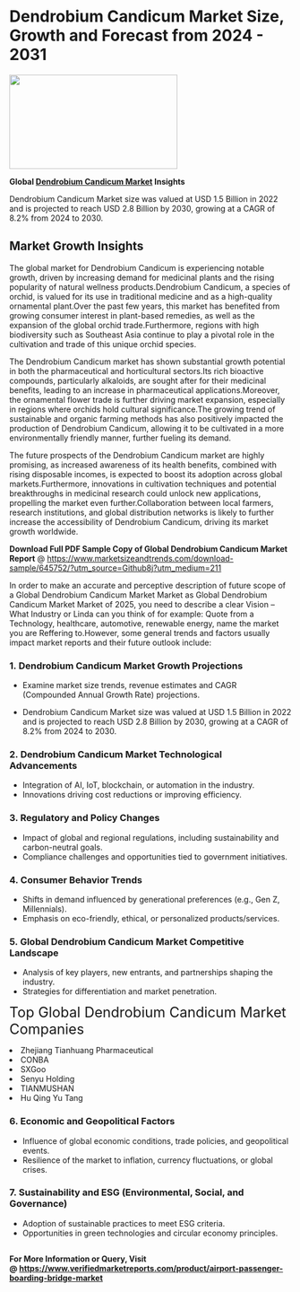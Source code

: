 <H1>Dendrobium Candicum Market Size, Growth and Forecast from 2024 - 2031</H1><img class="aligncenter size-medium wp-image-584254" src="https://thirdeyenews.in/wp-content/uploads/2024/09/Global-Market-Research-300x168.jpeg" alt="" width="300" height="168" /><p><strong>Global&nbsp;<a href="https://www.marketsizeandtrends.com/download-sample/645752/?utm_source=Github8j?utm_medium=211">Dendrobium Candicum Market</a> Insights</strong></p><p>Dendrobium Candicum Market size was valued at USD 1.5 Billion in 2022 and is projected to reach USD 2.8 Billion by 2030, growing at a CAGR of 8.2% from 2024 to 2030.</p><p><h2>Market Growth Insights</h2> <p>The global market for Dendrobium Candicum is experiencing notable growth, driven by increasing demand for medicinal plants and the rising popularity of natural wellness products.Dendrobium Candicum, a species of orchid, is valued for its use in traditional medicine and as a high-quality ornamental plant.Over the past few years, this market has benefited from growing consumer interest in plant-based remedies, as well as the expansion of the global orchid trade.Furthermore, regions with high biodiversity such as Southeast Asia continue to play a pivotal role in the cultivation and trade of this unique orchid species.</p> <p>The Dendrobium Candicum market has shown substantial growth potential in both the pharmaceutical and horticultural sectors.Its rich bioactive compounds, particularly alkaloids, are sought after for their medicinal benefits, leading to an increase in pharmaceutical applications.Moreover, the ornamental flower trade is further driving market expansion, especially in regions where orchids hold cultural significance.The growing trend of sustainable and organic farming methods has also positively impacted the production of Dendrobium Candicum, allowing it to be cultivated in a more environmentally friendly manner, further fueling its demand.</p> <p>The future prospects of the Dendrobium Candicum market are highly promising, as increased awareness of its health benefits, combined with rising disposable incomes, is expected to boost its adoption across global markets.Furthermore, innovations in cultivation techniques and potential breakthroughs in medicinal research could unlock new applications, propelling the market even further.Collaboration between local farmers, research institutions, and global distribution networks is likely to further increase the accessibility of Dendrobium Candicum, driving its market growth worldwide.</p> <p><span class=""><strong>Download Full PDF Sample Copy of Global Dendrobium Candicum Market Report</strong> @ <a href="https://www.marketsizeandtrends.com/download-sample/645752/?utm_source=Github8j?utm_medium=211" target="_blank">https://www.marketsizeandtrends.com/download-sample/645752/?utm_source=Github8j?utm_medium=211</a></span></p><p>In order to make an accurate and perceptive description of future scope of a Global&nbsp;Dendrobium Candicum Market Market as Global&nbsp;Dendrobium Candicum Market Market of 2025, you need to describe a clear Vision &ndash; What Industry or Linda can you think of for example: Quote from a Technology, healthcare, automotive, renewable energy, name the market you are Reffering to.However, some general trends and factors usually impact market reports and their future outlook include:</p><h3>1.&nbsp;<strong>Dendrobium Candicum Market Growth Projections</strong></h3><ul><li>Examine market size trends, revenue estimates and CAGR (Compounded Annual Growth Rate) projections.</li><li><p>Dendrobium Candicum Market size was valued at USD 1.5 Billion in 2022 and is projected to reach USD 2.8 Billion by 2030, growing at a CAGR of 8.2% from 2024 to 2030.</p></li></ul><h3>2.&nbsp;<strong>Dendrobium Candicum Market Technological Advancements</strong></h3><ul><li>Integration of AI, IoT, blockchain, or automation in the industry.</li><li>Innovations driving cost reductions or improving efficiency.</li></ul><h3>3.&nbsp;<strong>Regulatory and Policy Changes</strong></h3><ul><li>Impact of global and regional regulations, including sustainability and carbon-neutral goals.</li><li>Compliance challenges and opportunities tied to government initiatives.</li></ul><h3>4.&nbsp;<strong>Consumer Behavior Trends</strong></h3><ul><li>Shifts in demand influenced by generational preferences (e.g., Gen Z, Millennials).</li><li>Emphasis on eco-friendly, ethical, or personalized products/services.</li></ul><h3>5.&nbsp;<strong>Global Dendrobium Candicum Market Competitive Landscape</strong></h3><ul><li>Analysis of key players, new entrants, and partnerships shaping the industry.</li><li>Strategies for differentiation and market penetration.</li></ul><p data-pm-slice="1 1 []"><span style="color: inherit; font-family: inherit; font-size: 25px;">Top Global Dendrobium Candicum Market Companies</span></p><div class="" data-test-id=""><p><li>Zhejiang Tianhuang Pharmaceutical</li><li> CONBA</li><li> SXGoo</li><li> Senyu Holding</li><li> TIANMUSHAN</li><li> Hu Qing Yu Tang</li></p></div><h3>6.&nbsp;<strong>Economic and Geopolitical Factors</strong></h3><ul><li>Influence of global economic conditions, trade policies, and geopolitical events.</li><li>Resilience of the market to inflation, currency fluctuations, or global crises.</li></ul><h3>7.&nbsp;<strong>Sustainability and ESG (Environmental, Social, and Governance)</strong></h3><ul><li>Adoption of sustainable practices to meet ESG criteria.</li><li>Opportunities in green technologies and circular economy principles.</li></ul><h2><strong style="font-size: 14px;">For More Information or Query, Visit @&nbsp;</strong><a style="background-color: #ffffff; font-size: 14px;" href="https://www.marketsizeandtrends.com/report/dendrobium-candicum-market/" target="_blank">https://www.verifiedmarketreports.com/product/airport-passenger-boarding-bridge-market</a></h2>